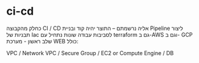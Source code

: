 # ci-cd
כחלק מהקבוצה CI / CD אליה נרשמתם – התוצר יהיה קוד ובניית Pipeline 
ליצור תבניות של Iac לסביבות עבודה שונות 
נתחיל עם terraform גם ב-AWS וגם ב- GCP
שלב ראשון - מערכת WEB  כולל:

VPC / 
Network VPC /
Secure Group / 
EC2 or Compute Engine / 
DB



